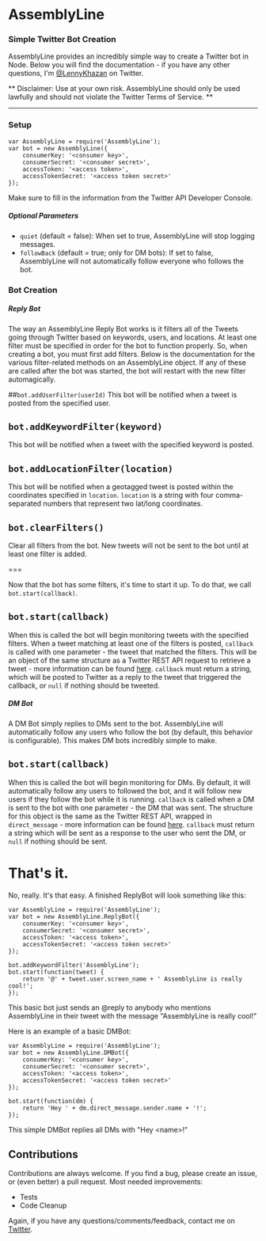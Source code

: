 # AssemblyLine
### Simple Twitter Bot Creation


AssemblyLine provides an incredibly simple way to create a Twitter bot in Node. Below you will find the documentation  - if you have any other questions, I'm [@LennyKhazan](http://twitter.com/LennyKhazan) on Twitter.

** Disclaimer: Use at your own risk. AssemblyLine should only be used lawfully and should not violate the Twitter Terms of Service. **

---

### Setup

    var AssemblyLine = require('AssemblyLine');
    var bot = new AssemblyLine({
	    consumerKey: '<consumer key>',
    	consumerSecret: '<consumer secret>',
    	accessToken: '<access token>',
    	accessTokenSecret: '<access token secret>'
    });

Make sure to fill in the information from the Twitter API Developer Console.

##### Optional Parameters
- `quiet` (default = false): When set to true, AssemblyLine will stop logging messages.
- `followBack` (default = true; only for DM bots): If set to false, AssemblyLine will not automatically follow everyone who follows the bot.

### Bot Creation

##### Reply Bot
The way an AssemblyLine Reply Bot works is it filters all of the Tweets going through Twitter based on keywords, users, and locations. At least one filter must be specified in order for the bot to function properly. So, when creating a bot, you must first add filters. Below is the documentation for the various filter-related methods on an AssemblyLine object. If any of these are called after the bot was started, the bot will restart with the new filter automagically.


##`bot.addUserFilter(userId)`
This bot will be notified when a tweet is posted from the specified user.

## `bot.addKeywordFilter(keyword)`
This bot will be notified when a tweet with the specified  keyword is posted.

## `bot.addLocationFilter(location)`
This bot will be notified when a geotagged tweet is posted within the coordinates specified in `location`. `location` is a string with four comma-separated numbers that represent two lat/long coordinates.

## `bot.clearFilters()`
Clear all filters from the bot. New tweets will not be sent to the bot until at least one filter is added.

===

Now that the bot has some filters, it's time to start it up. To do that, we call `bot.start(callback)`.

## `bot.start(callback)`
When this is called the bot will begin monitoring tweets with the specified filters. When a tweet matching at least one of the filters is posted, `callback` is called with one parameter - the tweet that matched the filters. This will be an object of the same structure as a Twitter REST API request to retrieve a tweet - more information can be found [here](https://dev.twitter.com/docs/api/1.1/get/statuses/show/%3Aid). `callback` must return a string, which will be posted to Twitter as a reply to the tweet that triggered the callback, or `null` if nothing should be tweeted.

##### DM Bot
A DM Bot simply replies to DMs sent to the bot. AssemblyLine will automatically follow any users who follow the bot (by default, this behavior is configurable). This makes DM bots incredibly simple to make.

## `bot.start(callback)`
When this is called the bot will begin monitoring for DMs. By default, it will automatically follow any users to followed the bot, and it will follow new users if they follow the bot while it is running. `callback` is called when a DM is sent to the bot with one parameter - the DM that was sent. The structure for this object is the same as the Twitter REST API, wrapped in `direct_message` - more information can be found [here](https://dev.twitter.com/docs/api/1.1/get/direct_messages/show). `callback` must return a string which will be sent as a response to the user who sent the DM, or `null` if nothing should be sent.

# That's it.

No, really. It's that easy. A finished ReplyBot will look something like this: 

    var AssemblyLine = require('AssemblyLine');
    var bot = new AssemblyLine.ReplyBot({
	    consumerKey: '<consumer key>',
    	consumerSecret: '<consumer secret>',
	    accessToken: '<access token>',
    	accessTokenSecret: '<access token secret>'
    });

    bot.addKeywordFilter('AssemblyLine');
    bot.start(function(tweet) {
	    return '@' + tweet.user.screen_name + ' AssemblyLine is really cool!';
    });

This basic bot just sends an @reply to anybody who mentions AssemblyLine in their tweet with the message "AssemblyLine is really cool!"

Here is an example of a basic DMBot:

    var AssemblyLine = require('AssemblyLine');
    var bot = new AssemblyLine.DMBot({
        consumerKey: '<consumer key>',
    	consumerSecret: '<consumer secret>',
	    accessToken: '<access token>',
    	accessTokenSecret: '<access token secret>'
    });
    
    bot.start(function(dm) {
        return 'Hey ' + dm.direct_message.sender.name + '!';
    });

This simple DMBot replies all DMs with "Hey \<name\>!"

## Contributions

Contributions are always welcome. If you find a bug, please create an issue, or (even better) a pull request. Most needed improvements:

- Tests
- Code Cleanup

Again, if you have any questions/comments/feedback, contact me on [Twitter](http://twitter.com/LennyKhazan).